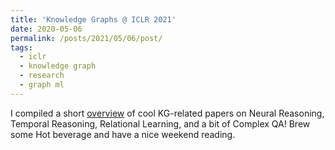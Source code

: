 ```yaml
---
title: 'Knowledge Graphs @ ICLR 2021'
date: 2020-05-06
permalink: /posts/2021/05/06/post/
tags:
  - iclr
  - knowledge graph
  - research
  - graph ml
---
```


I compiled a short [overview](https://mgalkin.medium.com/knowledge-graphs-iclr-2021-6e0b52c80686) of cool KG-related papers on Neural Reasoning, Temporal Reasoning, Relational Learning, and a bit of Complex QA! Brew some Hot beverage and have a nice weekend reading. 